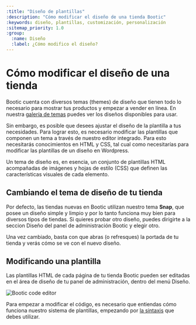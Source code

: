 ```yaml
---
:title: "Diseño de plantillas"
:description: "Cómo modificar el diseño de una tienda Bootic"
:keywords: diseño, plantillas, customización, personalización
:sitemap_priority: 1.0
:group:
  :name: Diseño
  :label: ¿Cómo modifico el diseño?
---
```


# Cómo modificar el diseño de una tienda

Bootic cuenta con diversos temas (themes) de diseño que tienen todo lo necesario para mostrar tus productos y empezar a vender en línea. En nuestra <a href="/es/diseno/galeria">galería de temas</a> puedes ver los diseños disponibles para usar.

Sin embargo, es posible que desees ajustar el diseño de la plantilla a tus necesidades. Para lograr esto, es necesario modificar las plantillas que componen un tema a través de nuestro editor integrado. Para esto necesitarás conocimientos en HTML y CSS, tal cual como necesitarías para modificar las plantillas de un diseño en Wordpress.

Un tema de diseño es, en esencia, un conjunto de plantillas HTML acompañadas de imágenes y hojas de estilo (CSS) que definen las características visuales de cada elemento.

## Cambiando el tema de diseño de tu tienda

Por defecto, las tiendas nuevas en Bootic utilizan nuestro tema **Snap**, que posee un diseño simple y limpio y por lo tanto funciona muy bien para diversos tipos de tiendas. Si quieres probar otro diseño, puedes dirigirte a la seccion Diseño del panel de administración Bootic y elegir otro.

Una vez cambiado, basta con que abras (o refresques) la portada de tu tienda y verás cómo se ve con el nuevo diseño.

## Modificando una plantilla

Las plantillas HTML de cada página de tu tienda Bootic pueden ser editadas en el área de diseño de tu panel de administración, dentro del menú Diseño.

<img src="/img/themes/editor_cover.png" alt="Bootic code editor" />

Para empezar a modificar el código, es necesario que entiendas cómo funciona nuestro sistema de plantillas, empezando por <a href="/es/diseno/sintaxis">la sintaxis</a> que debes utilizar.
